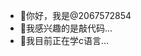 - 👋你好，我是@2067572854
- 👀我感兴趣的是敲代码...
- 🌱我目前正在学c语言...

<!---
2067572854是一个✨特殊的✨存储库，因为它的'阅读全文此文件）出现在您的GitHub配置文件上。
您可以单击预览链接查看所做的更改。
--->
